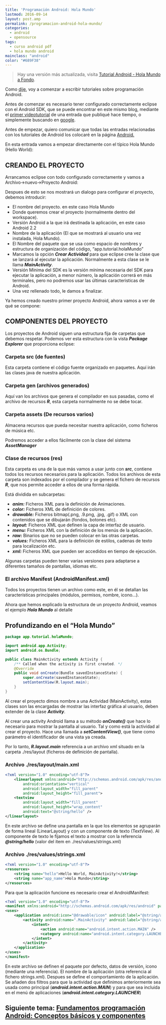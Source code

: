 ```yaml
---
title: 'Programación Android: Hola Mundo'
lastmod: 2016-09-14
layout: post.amp
permalink: /programacion-android-hola-mundo/
categories:
  - android
  - opensource
tags:
  - curso android pdf
  - hola mundo android
mainclass: "android"
color: "#689F38"
---
```


> Hay una versión más actualizada, visita [Tutorial Android - Hola Mundo a Fondo](https://elbauldelprogramador.com/android/tutorial-android-hola-mundo-a-fondo/ "Tutorial Android - Hola Mundo a Fondo").

Como [dije][1], voy a comenzar a escribir tutoriales sobre programación Android.

Antes de comenzar es necesario tener configurado correctamente eclipse con el Android SDK, que se puede encontrar en este mismo blog, mediante el [primer videotutorial][2] de una entrada que publiqué hace tiempo, o simplemente buscando en [google][3].

Antes de empezar, quiero comunicar que todas las entradas relacionadas con los tutoriales de Android los colocaré en la página [Android.][4]

En esta entrada vamos a empezar directamente con el típico Hola Mundo (Hello World):

<!--more-->

## CREANDO EL PROYECTO

Arrancamos eclipse con todo configurado correctamente y vamos a Archivo->nuevo->Proyecto Android:

<figure>
	<amp-img on="tap:lightbox1" role="button" tabindex="0" layout="responsive" title="crear Proyecto Android" alt="crear Proyecto Android"  height="605" width="800" src="https://3.bp.blogspot.com/-yu9kW8WAiD8/Tfjrq_ZBS9I/AAAAAAAAAmU/CX2f8KDBR9A/s800/nuevoProyecto.png"></amp-img>
</figure>

Despues de esto se nos mostrará un dialogo para configurar el proyecto, debemos introducir:

  * El nombre del proyecto. en este caso Hola Mundo
  * Donde queremos crear el proyecto (normalmente dentro del workspace).
  * Versión Android a la que irá destinada la aplicación, en este caso Android 2.2
  * Nombre de la aplicación (El que se mostrará al usuario una vez instalada, Hola Mundo).
  * El Nombre del paquete que se usa como espacio de nombres y estructura de organización del código, &#8220;app.tutorial.holaMundo&#8221;
  * Marcamos la opción ***Crear Actividad*** para que eclipse cree la clase que se lanzará al ejecutar la aplicación. Normalmente a esta clase se le llama ***MainActivity***.
  * Versión Mínima del SDK es la versión mínima necesaria del SDK para ejecutar la aplicación, a menor número, la aplicación correrá en más terminales, pero no podremos usar las últimas caracteristicas de Android.
  * Una vez rellenado todo, le damos a finalizar.

<figure>
	<amp-img on="tap:lightbox1" role="button" tabindex="0" layout="responsive" title="configuracion proyecto Android" alt="configuracion proyecto Android"  height="625" width="782" src="https://4.bp.blogspot.com/-nhOjIrNDwN8/Tfj1iSJ8I7I/AAAAAAAAAmc/J5ME2LrOGRE/s800/ConfigurarPoryecto.png"></amp-img>
</figure>

Ya hemos creado nuestro primer proyecto Android, ahora vamos a ver de qué se compone:

## COMPONENTES DEL PROYECTO

Los proyectos de Android siguen una estructura fija de carpetas que debemos respetar. Podemos ver esta estructura con la vista ***Package Explorer*** que proporciona eclipse:

<figure>
	<amp-img on="tap:lightbox1" role="button" tabindex="0" layout="responsive" title="Estructura proyectos Android" alt="Estructura proyectos Android"  height="507" width="239" src="https://3.bp.blogspot.com/-8mEhB--FnqI/Tfj3eqQKPhI/AAAAAAAAAmk/mf2HiIbzU8c/s800/estructuraCarpetas.png"></amp-img>
</figure>

### Carpeta src (de fuentes)

Esta carpeta contiene el código fuente organizado en paquetes. Aquí irán las clases java de nuestra aplicación.

### Carpeta gen (archivos generados)

Aquí van los archivos que genera el compilador en sus pasadas, como el archivo de recursos ***R***, esta carpeta normalmente no se debe tocar.

### Carpeta assets (De recursos varios)

Almacena recursos que pueda necesitar nuestra aplicación, como ficheros de música etc.

Podremos acceder a ellos fácilmente con la clase del sistema ***AssetManager***

### Clase de recursos (res)

Esta carpeta es una de la que más vamos a usar junto con ***src***, contiene todos los recursos necesarios para la aplicación. Todos los archivos de esta carpeta son indexados por el compilador y se genera el fichero de recursos ***R***, que nos permite acceder a ellos de una forma rápida.

Está dividida en subcarpetas:

  * ***anim:*** Ficheros XML para la definición de Animaciones.
  * ***color:*** Ficheros XML de definición de colores.
  * ***drawable:*** Ficheros bitmap(.png, .9.png, .jpg, .gif) o XML con contenidos que se dibujarán (fondos, botones etc).
  * ***layout:*** Ficheros XML que definen la capa de interfaz de usuario.
  * ***menu:*** Ficheros XML con la definición de los menús de la aplicación.
  * ***raw:*** Binarios que no se pueden colocar en las otras carpetas.
  * ***values:*** Ficheros XML para la definición de estilos, cadenas de texto para localización etc.
  * ***xml:*** Ficheros XML que pueden ser accedidos en tiempo de ejecución.

Algunas carpetas pueden tener varias versiones para adaptarse a diferentes tamaños de pantallas, idiomas etc.

### El archivo Manifest (AndroidManifest.xml)

Todos los proyectos tienen un archivo como este, en él se detallan las características principales (módulos, permisos, nombre, icono&#8230;).

Ahora que hemos explicado la estructura de un proyecto Android, veamos el ejemplo ***Hola Mundo*** al detalle

## Profundizando en el &#8220;Hola Mundo&#8221;

```java
package app.tutorial.holaMundo;

import android.app.Activity;
import android.os.Bundle;

public class MainActivity extends Activity {
    /** Called when the activity is first created. */
    @Override
    public void onCreate(Bundle savedInstanceState) {
        super.onCreate(savedInstanceState);
        setContentView(R.layout.main);
    }
}
```

Al crear el proyecto dimos nombre a una Actividad (MainActivity), estas clases son las encargadas de mostrar las interfaz gráfica al usuario, deben extender de la clase ***Activity***.

Al crear una activity Android llama a su método ***onCreate()*** que hace lo necesario para mostrar la pantalla al usuario. Tal y como está la actividad al crear el proyecto. Hace una llamada a ***setContentView()***, que tiene como parámetro el identificador de una vista ya creada.

Por lo tanto, ***R.layout.main*** referencia a un archivo xml situado en la carpeta ./res/layout (ficheros de definición de pantalla).

### Archivo ./res/layout/main.xml

```xml
<?xml version="1.0" encoding="utf-8"?>
    <linearlayout xmlns:android="http://schemas.android.com/apk/res/android"
        android:orientation="vertical"
        android:layout_width="fill_parent"
        android:layout_height="fill_parent">
    <textview
        android:layout_width="fill_parent"
        android:layout_height="wrap_content"
        android:text="@string/hello" />
</linearlayout>
```

En este archivo se define una pantalla en la que los elementos se agruparán de forma lineal (LinearLayout) y con un componente de texto (TextView). Al componente de texto le fijamos el texto a mostrar con la referencia ***@string/hello*** (valor del item en ./res/values/strings.xml)

### Archivo ./res/values/strings.xml

```xml
<?xml version="1.0" encoding="utf-8"?>
<resources>
    <string name="hello">Hello World, MainActivity!</string>
    <string name="app_name">Hola Mundo</string>
</resources>
```

Para que la aplicación funcione es necesario crear el AndroidManifest:

```xml
<?xml version="1.0" encoding="utf-8"?>
<manifest xmlns:android="http://schemas.android.com/apk/res/android" package="app.tutorial.holaMundo" android:versioncode="1" android:versionname="1.0">
<uses>
    <application android:icon="@drawable/icon" android:label="@string/app_name">
        <activity android:name=".MainActivity" android:label="@string/app_name">
            <intent>
                <action android:name="android.intent.action.MAIN" />
                <category android:name="android.intent.category.LAUNCHER" />
            </intent>
        </activity>
    </application>
</uses>
</manifest>
```

En este archivo se definen el paquete por defecto, datos de versión, icono (mediante una referencia). El nombre de la aplicación (otra referencia al fichero strings.xml). Despues se define el comportamiento de la aplicación. Se añaden dos filtros para que la actividad que definimos anteriormente sea usada como principal (***android.intent.action.MAIN***) y para que sea incluida en el menú de aplicaciones (***android.intent.category.LAUNCHER***)

## Siguiente tema: [Fundamentos programación Android: Conceptos básicos y componentes][5]

 [1]: https://elbauldelprogramador.com/resultados-de-la-encuesta-que-tematica
 [2]: video-tutorial-programacion-android
 [3]: http://lmgtfy.com/?q=instalar+y+configurar+android+sdk+eclipse
 [4]: https://elbauldelprogramador.com/guia-de-desarrollo-android
 [5]: https://elbauldelprogramador.com/fundamentos-programacion-android/

